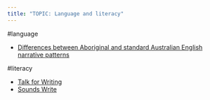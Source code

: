 ```yaml
---
title: "TOPIC: Language and literacy"
---
```


#language
- [Differences between Aboriginal and standard Australian English narrative patterns](cpd/firstnations/aae-narrative-patterns.md)

#literacy
- [Talk for Writing](cpd/langlit/talk-for-writing.md)
- [Sounds Write](cpd/langlit/sounds-write.md)